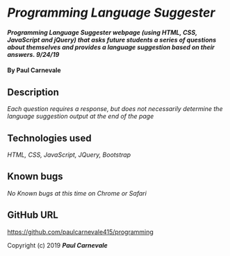 # _Programming Language Suggester_

#### _Programming Language Suggester webpage (using HTML, CSS, JavaScript and jQuery) that asks future students a series of questions about themselves and provides a language suggestion based on their answers. 9/24/19_

#### **By Paul Carnevale**

## Description
_Each question requires a response, but does not necessarily determine the language suggestion output at the end of the page_

## Technologies used
_HTML, CSS, JavaScript, JQuery, Bootstrap_

## Known bugs
_No Known bugs at this time on Chrome or Safari_

## GitHub URL
https://github.com/paulcarnevale415/programming

Copyright (c) 2019 **_Paul Carnevale_**
